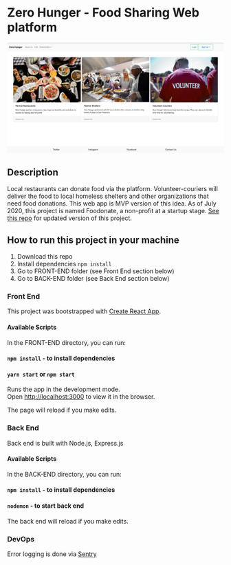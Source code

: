 # Zero Hunger - Food Sharing Web platform

![landing page](landing_page.png)
## Description

Local restaurants can donate food via the platform. Volunteer-couriers will deliver the food to local homeless shelters and other organizations that need food donations. This web app is MVP version of this idea. As of July 2020, this project is named Foodonate, a non-profit at a startup stage. [See this repo](https://github.com/makhmudislamov/foodonate_demo/blob/master/README.md) for updated version of this project.

## How to run this project in your machine
1. Download this repo
2. Install dependencies `npm install`
3. Go to FRONT-END folder (see Front End section below)
4. Go to BACK-END folder (see Back End section below)

### Front End
This project was bootstrapped with [Create React App](https://github.com/facebook/create-react-app).

#### Available Scripts

In the FRONT-END directory, you can run:

#### `npm install` - to install dependencies
#### `yarn start` or `npm start`

Runs the app in the development mode.<br />
Open [http://localhost:3000](http://localhost:3000) to view it in the browser.

The page will reload if you make edits.<br />

### Back End

Back end is built with Node.js, Express.js

#### Available Scripts

In the BACK-END directory, you can run:

#### `npm install` - to install dependencies
#### `nodemon` - to start back end
The back end will reload if you make edits.

### DevOps

Error logging is done via [Sentry](https://sentry.io/welcome/)
